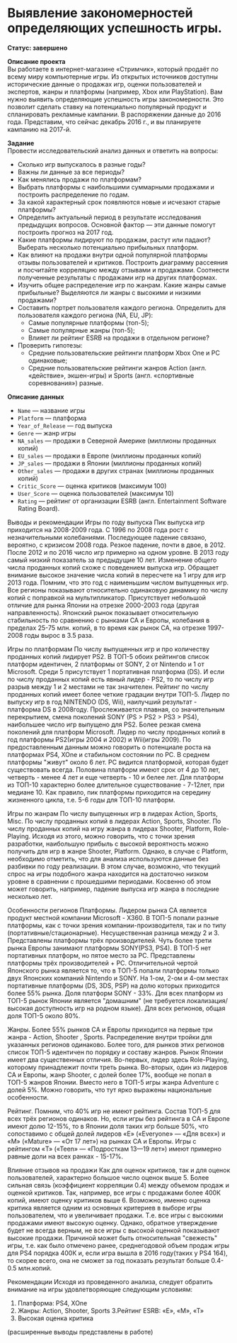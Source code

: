 # Выявление закономерностей определяющих успешность игры.

**Статус: завершено**

**Описание проекта**  
Вы работаете в интернет-магазине «Стримчик», который продаёт по всему миру компьютерные игры. Из открытых источников доступны исторические данные о продажах игр, оценки пользователей и экспертов, жанры и платформы (например, Xbox или PlayStation). Вам нужно выявить определяющие успешность игры закономерности. Это позволит сделать ставку на потенциально популярный продукт и спланировать рекламные кампании. В распоряжении данные до 2016 года. Представим, что сейчас декабрь 2016 г., и вы планируете кампанию на 2017-й. 

**Задание**  
Провести исследовательский анализ данных и ответить на вопросы:
- Сколько игр выпускалось в разные годы? 
- Важны ли данные за все периоды?
- Как менялись продажи по платформам? 
- Выбрать платформы с наибольшими суммарными продажами и построить распределение по годам. 
- За какой характерный срок появляются новые и исчезают старые платформы?
- Определить актуальный период в результате исследования предыдущих вопросов. Основной фактор — эти данные помогут построить прогноз на 2017 год.
- Какие платформы лидируют по продажам, растут или падают? Выберать несколько потенциально прибыльных платформ.
- Как влияют на продажи внутри одной популярной платформы отзывы пользователей и критиков. Построить диаграмму рассеяния и посчитайте корреляцию между отзывами и продажами. Соотнести полученные результаты с продажами игр на других платформах.
- Изучить общее распределение игр по жанрам. Какие жанры самые прибыльные? Выделяются ли жанры с высокими и низкими продажами?
- Составить портрет пользователя каждого региона. Определить для пользователя каждого региона (NA, EU, JP):
    * Самые популярные платформы (топ-5);
    * Самые популярные жанры (топ-5); 
    * Влияет ли рейтинг ESRB на продажи в отдельном регионе?
- Проверить гипотезы:
    * Средние пользовательские рейтинги платформ Xbox One и PC одинаковые; 
    * Средние пользовательские рейтинги жанров Action (англ. «действие», экшен-игры) и Sports (англ. «спортивные соревнования») разные.

**Описание данных**
* `Name` — название игры
* `Platform` — платформа
* `Year_of_Release` — год выпуска
* `Genre` — жанр игры
* `NA_sales` — продажи в Северной Америке (миллионы проданных копий)
* `EU_sales` — продажи в Европе (миллионы проданных копий)
* `JP_sales` — продажи в Японии (миллионы проданных копий)
* `Other_sales` — продажи в других странах (миллионы проданных копий)
* `Critic_Score` — оценка критиков (максимум 100)
* `User_Score` — оценка пользователей (максимум 10)
* `Rating` — рейтинг от организации ESRB (англ. Entertainment Software Rating Board).

Выводы и рекомендации
Игры по году выпуска
Пик выпуска игр приходится на 2008-2009 года. С 1996 по 2008 года рост с незначительными колебаниями. Последующее падение связано, вероятно, с кризисом 2008 года. Резкое падение, почти в двое, в 2012. После 2012 и по 2016 число игр примерно на одном уровне. В 2013 году самый низкий показатель за предыдущие 10 лет. Изменение общего числа проданных копий схоже с поведением выпуска игр. Обращает внимание высокое значение числа копий в пересчете на 1 игру для игр 2013 года. Помним, что это год с наименьшим числом выпущенных игр. Все регионы показывают относительно одинаковую динамику по числу копий с поправкой на мультипликатор. Присутствует небольшой отличие для рынка Японии на отрезке 2000-2003 года (другая направленность). Японский рынок показывает относительную стабильность по сравнению с рынками СА и Европы, колебания в пределах 25-75 млн. копий, в то время как рынок СА, на отрезке 1997-2008 годы вырос в 3.5 раза.

Игры по платформам
По числу выпущенных игр и про количеству проданных копий лидирует PS2. В ТОП-5 обоих рейтингов список платформ идентичен, 2 платформы от SONY, 2 от Nintendo и 1 от Microsoft. Среди 5 присутствует 1 портативная платформа (DS). И если по числу проданных копий есть явный лидер - PS2, то по числу игр разрыв между 1 и 2 местами не так значителен. Рейтинг по числу проданных копий имеет более четкие градации внутри ТОП-5.
Лидер по выпуску игр в год NINTENDO (DS, Wii), наилучший результат - платформа DS в 2008году. Прослеживается плавная, со значительным перекрытием, смена поколений SONY (PS > PS2 > PS3 > PS4), наибольшее число игр выпущено для PS2. Более резкая смена поколений для платформ Microsoft. Лидер по числу проданных копий в год платформы PS2(игры 2004 и 2002) и Wii(игры 2009). По предоставленным данным можно говорить о потенциале роста на платформах PS4, XOne и стабильном состоянии по PС. В среднем платформы "живут" около 6 лет. PC видится платформой, которая будет существовать всегда. Половина платформ имеют срок от 4 до 10 лет, четверть - менее 4 лет и еще четверть - 10 и белее лет. Для платформ из ТОП-10 характерно более длительное существование - 7-12лет, при медиане 10. Как правило, пик платформы приходится на середину жизненного цикла, т.е. 5-6 годы для ТОП-10 платформ.

Игры по жанрам
По числу выпущенных игр в лидерах Action, Sports, Misc. По числу проданных копий в лидерах Action, Sports, Shooter. По числу проданных копий на игру жанра в лидерах Shooter, Platform, Role-Playing. Исходя из этого, можно говорить, что с точки зрения разработки, наибольшую прибыль с высокой вероятность можно получить для игр в жанре Shooter, Platform. Однако, в случае с Platform, необходимо отметить, что для анализа используются данные без разбивки по году реализации. В этом случае, возможно, что текущий спрос на игры подобного жанра находится на достаточно низком уровне в сравнении с прошедшими периодами. Косвенно об этом может говорить, например, падение выпуска игр жанра в последние несколько лет.

Особенности регионов
Платформы. Лидером рынка СА является продукт местной компании Microsoft - Х360. В ТОП-5 попали разные платформы, как с точки зрения компании-производителя, так и по типу (портативные/стационарные). Несущественная разница между 2 и 3. Представлены платформы трёх производителей. Чуть более трети рынка Европы занимают платформы SONY(PS3, PS4). В ТОП-5 нет портативных платформ, но пятое место за PC. Представлены платформы трёх производителей + PC. Отличительной чертой Японского рынка является то, что в ТОП-5 попали платформы только двух Японских компаний Nintendo и SONY. На 1-ом, 2-ом и 4-ом местах портативные платформы (DS, 3DS, PSP) на долю которых приходится более 55% рынка. Доля платформ SONY - 33%. Для всех платформ из ТОП-5 рынок Японии является "домашним" (не требуется локализация/высокая доступность игр на родном языке). Для всех регионов, общая доля ТОП-5 около 80%.

Жанры. Более 55% рынков СА и Европы приходится на первые три жанра - Action, Shooter , Sports. Распределение внутри тройки для указанных регионов одинаково. Более того, для рынков этих регионов список ТОП-5 идентичен по порядку и составу жанров. Рынок Японии имеет два существенных отличия. Во-первых, лидер здесь Role-Playing, которому принадлежит почти треть рынка. Во-вторых, один из лидеров СА и Европы, жанр Shooter, с долей более 17%, вообще не попал в ТОП-5 жанров Японии. Вместо него в ТОП-5 игры жанра Adventure с долей 5%. Можно говорить, что тут ярко выражены национальные особенности.

Рейтинг. Помним, что 40% игр не имеют рейтинга. Состав ТОП-5 для всех трёх регионов одинаков. Но, если игры без рейтинга в СA и Европе имеют долю 12-15%, то в Японии доля таких игр больше 50%, что сопоставимо с общей долей лидеров «E» («Everyone» — «Для всех») и «M» («Mature» — «От 17 лет») на рынках СА и Европы. Игры с рейтингом «T» («Teen» — «Подросткам 13—19 лет») имеют примерно равные доли на всех ранках - 15-17%.

Влияние отзывов на продажи
Как для оценок критиков, так и для оценок пользователей, характерно большое число оценок выше 5. Более сильная связь (коэффициент корреляции 0.4) между объемом продаж и оценкой критиков. Так, например, все игры с продажами более 400К копий, имеют оценку критиков выше 6. Возможно, именно оценка критика является одним из основных критериев в выборе игры пользователем, что и увеличивает продажи. Т.е. все игры с высокими продажами имеют высокую оценку. Однако, обратное утверждение будет не всегда верным, не все игры с высокой оценкой показывают высокие продажи. Причиной может быть относительная "свежесть" игры, т.е. как было отмечено ранее, среднегодовой объем продаж игры для PS4 порядка 400К и, если игра вышла в 2016 году(таких у PS4 164), то скорее всего, она не сможет за год показать результат больше 0.4-0.5 млн.копий.

Рекомендации Исходя из проведенного анализа, следует обратить внимание на игры удовлетворяющие следующим условиям:
 1. Платформа: PS4, XOne
 2. Жанры: Action, Shooter, Sports
 3.Рейтинг ESRB: «E», «M», «T»
 4. Высокая оценка критика

(расширенные выводы представлены в работе)
